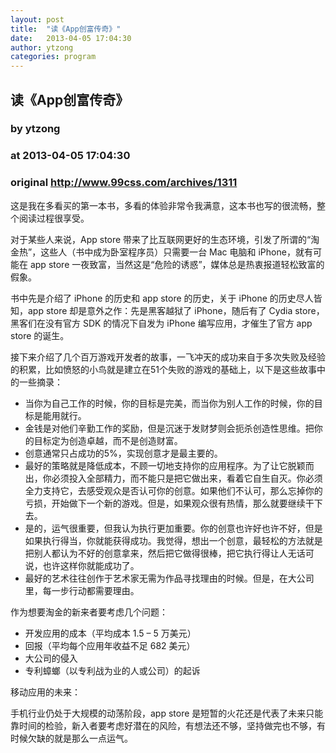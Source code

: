 ```yaml
---
layout: post
title:  "读《App创富传奇》"
date:   2013-04-05 17:04:30
author: ytzong
categories: program
---
```


## 读《App创富传奇》
### by ytzong
### at 2013-04-05 17:04:30
### original <http://www.99css.com/archives/1311>

<p>这是我在多看买的第一本书，多看的体验非常令我满意，这本书也写的很流畅，整个阅读过程很享受。</p>
<p>对于某些人来说，App store 带来了比互联网更好的生态环境，引发了所谓的“淘金热”，这些人（书中成为卧室程序员）只需要一台 Mac 电脑和 iPhone，就有可能在 app store 一夜致富，当然这是“危险的诱惑”，媒体总是热衷报道轻松致富的假象。</p>
<p>书中先是介绍了 iPhone 的历史和 app store 的历史，关于 iPhone 的历史尽人皆知，app store 却是意外之作：先是黑客越狱了 iPhone，随后有了 Cydia store，黑客们在没有官方 SDK 的情况下自发为 iPhone 编写应用，才催生了官方 app store 的诞生。</p>
<p>接下来介绍了几个百万游戏开发者的故事，一飞冲天的成功来自于多次失败及经验的积累，比如愤怒的小鸟就是建立在51个失败的游戏的基础上，以下是这些故事中的一些摘录：</p>
<ul>
<li>当你为自己工作的时候，你的目标是完美，而当你为别人工作的时候，你的目标是能用就行。</li>
<li>金钱是对他们辛勤工作的奖励，但是沉迷于发财梦则会扼杀创造性思维。把你的目标定为创造卓越，而不是创造财富。</li>
<li>创意通常只占成功的5%，实现创意才是最主要的。</li>
<li>最好的策略就是降低成本，不顾一切地支持你的应用程序。为了让它脱颖而出，你必须投入全部精力，而不能只是把它做出来，看着它自生自灭。你必须全力支持它，去感受观众是否认可你的创意。如果他们不认可，那么忘掉你的亏损，开始做下一个新的游戏。但是，如果观众很有热情，那么就要继续干下去。</li>
<li>是的，运气很重要，但我认为执行更加重要。你的创意也许好也许不好，但是如果执行得当，你就能获得成功。我觉得，想出一个创意，最轻松的方法就是把别人都认为不好的创意拿来，然后把它做得很棒，把它执行得让人无话可说，也许这样你就能成功了。</li>
<li>最好的艺术往往创作于艺术家无需为作品寻找理由的时候。但是，在大公司里，每一步行动都需要理由。</li>
</ul>
<p>作为想要淘金的新来者要考虑几个问题：</p>
<ul>
<li>开发应用的成本（平均成本 1.5 – 5 万美元）</li>
<li>回报（平均每个应用年收益不足 682 美元）</li>
<li>大公司的侵入</li>
<li>专利蟑螂（以专利战为业的人或公司）的起诉</li>
</ul>
<p>移动应用的未来：</p>
<p>手机行业仍处于大规模的动荡阶段，app store 是短暂的火花还是代表了未来只能靠时间的检验，新入者要考虑好潜在的风险，有想法还不够，坚持做完也不够，有时候欠缺的就是那么一点运气。</p>